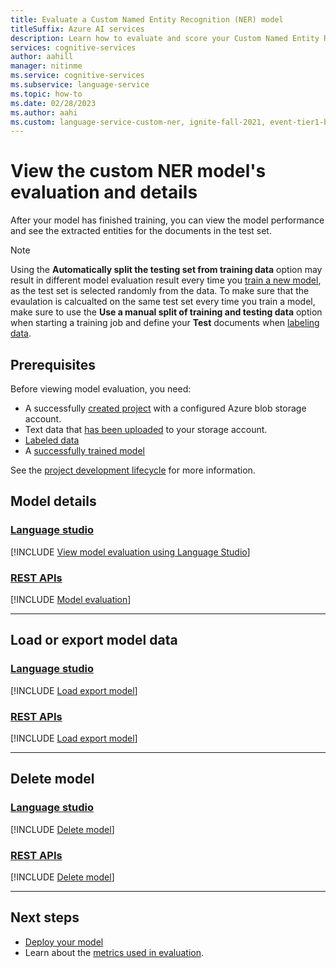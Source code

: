 ```yaml
---
title: Evaluate a Custom Named Entity Recognition (NER) model
titleSuffix: Azure AI services
description: Learn how to evaluate and score your Custom Named Entity Recognition (NER) model
services: cognitive-services
author: aahill
manager: nitinme
ms.service: cognitive-services
ms.subservice: language-service
ms.topic: how-to
ms.date: 02/28/2023
ms.author: aahi
ms.custom: language-service-custom-ner, ignite-fall-2021, event-tier1-build-2022
---
```



# View the custom NER model's evaluation and details

After your model has finished training, you can view the model performance and see the extracted entities for the documents in the test set. 

> [!NOTE]
> Using the **Automatically split the testing set from training data** option may result in different model evaluation result every time you [train a new model](train-model.md), as the test set is selected randomly from the data. To make sure that the evaulation is calcualted on the same test set every time you train a model, make sure to use the **Use a manual split of training and testing data** option when starting a training job and define your **Test** documents when [labeling data](tag-data.md).

## Prerequisites

Before viewing model evaluation, you need:

* A successfully [created project](create-project.md) with a configured Azure blob storage account.
* Text data that [has been uploaded](design-schema.md#data-preparation) to your storage account.
* [Labeled data](tag-data.md)
* A [successfully trained model](train-model.md)

See the [project development lifecycle](../overview.md#project-development-lifecycle) for more information.

## Model details

### [Language studio](#tab/language-studio)

[!INCLUDE [View model evaluation using Language Studio](../includes/language-studio/model-evaluation.md)]

### [REST APIs](#tab/rest-api)

[!INCLUDE [Model evaluation](../includes/rest-api/model-evaluation.md)]

---

## Load or export model data

### [Language studio](#tab/Language-studio)

[!INCLUDE [Load export model](../../conversational-language-understanding/includes/language-studio/load-export-model.md)]


### [REST APIs](#tab/REST-APIs)

[!INCLUDE [Load export model](../../custom-text-classification/includes/rest-api/load-export-model.md)]

---

## Delete model

### [Language studio](#tab/language-studio)

[!INCLUDE [Delete model](../includes/language-studio/delete-model.md)]

### [REST APIs](#tab/rest-api)

[!INCLUDE [Delete model](../includes/rest-api/delete-model.md)]

---

## Next steps

* [Deploy your model](deploy-model.md)
* Learn about the [metrics used in evaluation](../concepts/evaluation-metrics.md). 
